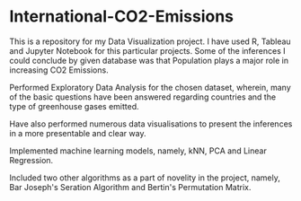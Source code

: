 # International-CO2-Emissions
This is a repository for my Data Visualization project. I have used R, Tableau and Jupyter Notebook for this particular projects. Some of the inferences I could conclude by given database was that Population plays a major role in increasing CO2 Emissions.

Performed Exploratory Data Analysis for the chosen dataset, wherein, many of the basic questions have been answered regarding countries and the type of greenhouse gases emitted.

Have also performed numerous data visualisations to present the inferences in a more presentable and clear way.

Implemented machine learning models, namely, kNN, PCA and Linear Regression.

Included two other algorithms as a part of novelity in the project, namely, Bar Joseph's Seration Algorithm and Bertin's Permutation Matrix.
